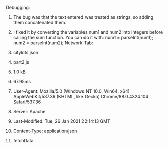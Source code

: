 Debugging:
1. The bug was that the text entered was treated as strings, so adding them concatenated them.
2. I fixed it by converting the variables num1 and num2 into integers before calling the sum function. You can do it with:
    num1 = parseInt(num1);
    num2 = parseInt(num2);
Network Tab:
1. citylots.json
2. part2.js
3. 1.0 kB
4. 67.95ms
   
5. User-Agent: Mozilla/5.0 (Windows NT 10.0; Win64; x64) AppleWebKit/537.36 (KHTML, like Gecko) Chrome/88.0.4324.104 Safari/537.36
6. Server: Apache
7. Last-Modified: Tue, 26 Jan 2021 22:14:13 GMT
8. Content-Type: application/json

9. fetchData